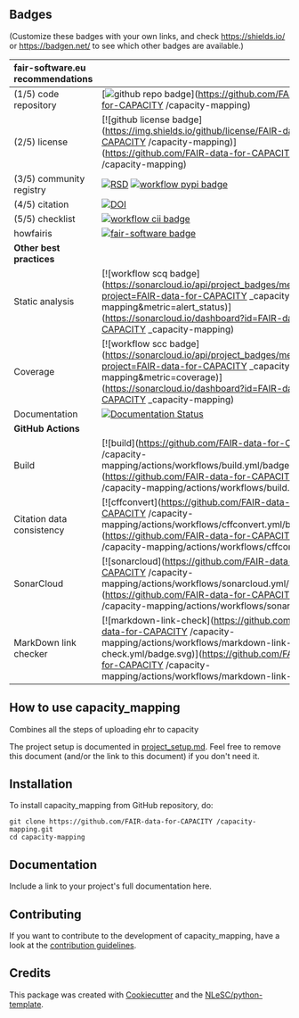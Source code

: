 ## Badges

(Customize these badges with your own links, and check https://shields.io/ or https://badgen.net/ to see which other badges are available.)

| fair-software.eu recommendations | |
| :-- | :--  |
| (1/5) code repository              | [![github repo badge](https://img.shields.io/badge/github-repo-000.svg?logo=github&labelColor=gray&color=blue)](https://github.com/FAIR-data-for-CAPACITY /capacity-mapping) |
| (2/5) license                      | [![github license badge](https://img.shields.io/github/license/FAIR-data-for-CAPACITY /capacity-mapping)](https://github.com/FAIR-data-for-CAPACITY /capacity-mapping) |
| (3/5) community registry           | [![RSD](https://img.shields.io/badge/rsd-capacity_mapping-00a3e3.svg)](https://www.research-software.nl/software/capacity_mapping) [![workflow pypi badge](https://img.shields.io/pypi/v/capacity_mapping.svg?colorB=blue)](https://pypi.python.org/project/capacity_mapping/) |
| (4/5) citation                     | [![DOI](https://zenodo.org/badge/DOI/<replace-with-created-DOI>.svg)](https://doi.org/<replace-with-created-DOI>) |
| (5/5) checklist                    | [![workflow cii badge](https://bestpractices.coreinfrastructure.org/projects/<replace-with-created-project-identifier>/badge)](https://bestpractices.coreinfrastructure.org/projects/<replace-with-created-project-identifier>) |
| howfairis                          | [![fair-software badge](https://img.shields.io/badge/fair--software.eu-%E2%97%8F%20%20%E2%97%8F%20%20%E2%97%8F%20%20%E2%97%8F%20%20%E2%97%8B-yellow)](https://fair-software.eu) |
| **Other best practices**           | &nbsp; |
| Static analysis                    | [![workflow scq badge](https://sonarcloud.io/api/project_badges/measure?project=FAIR-data-for-CAPACITY _capacity-mapping&metric=alert_status)](https://sonarcloud.io/dashboard?id=FAIR-data-for-CAPACITY _capacity-mapping) |
| Coverage                           | [![workflow scc badge](https://sonarcloud.io/api/project_badges/measure?project=FAIR-data-for-CAPACITY _capacity-mapping&metric=coverage)](https://sonarcloud.io/dashboard?id=FAIR-data-for-CAPACITY _capacity-mapping) |
| Documentation                      | [![Documentation Status](https://readthedocs.org/projects/capacity-mapping/badge/?version=latest)](https://capacity-mapping.readthedocs.io/en/latest/?badge=latest) |
| **GitHub Actions**                 | &nbsp; |
| Build                              | [![build](https://github.com/FAIR-data-for-CAPACITY /capacity-mapping/actions/workflows/build.yml/badge.svg)](https://github.com/FAIR-data-for-CAPACITY /capacity-mapping/actions/workflows/build.yml) |
| Citation data consistency               | [![cffconvert](https://github.com/FAIR-data-for-CAPACITY /capacity-mapping/actions/workflows/cffconvert.yml/badge.svg)](https://github.com/FAIR-data-for-CAPACITY /capacity-mapping/actions/workflows/cffconvert.yml) |
| SonarCloud                         | [![sonarcloud](https://github.com/FAIR-data-for-CAPACITY /capacity-mapping/actions/workflows/sonarcloud.yml/badge.svg)](https://github.com/FAIR-data-for-CAPACITY /capacity-mapping/actions/workflows/sonarcloud.yml) |
| MarkDown link checker              | [![markdown-link-check](https://github.com/FAIR-data-for-CAPACITY /capacity-mapping/actions/workflows/markdown-link-check.yml/badge.svg)](https://github.com/FAIR-data-for-CAPACITY /capacity-mapping/actions/workflows/markdown-link-check.yml) |

## How to use capacity_mapping

Combines all the steps of uploading ehr to capacity 

The project setup is documented in [project_setup.md](project_setup.md). Feel free to remove this document (and/or the link to this document) if you don't need it.

## Installation

To install capacity_mapping from GitHub repository, do:

```console
git clone https://github.com/FAIR-data-for-CAPACITY /capacity-mapping.git
cd capacity-mapping
```

## Documentation

Include a link to your project's full documentation here.

## Contributing

If you want to contribute to the development of capacity_mapping,
have a look at the [contribution guidelines](CONTRIBUTING.md).

## Credits

This package was created with [Cookiecutter](https://github.com/audreyr/cookiecutter) and the [NLeSC/python-template](https://github.com/NLeSC/python-template).
